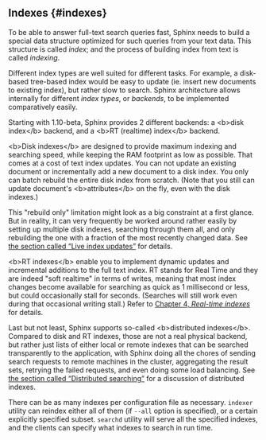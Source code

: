 ## Indexes {#indexes}

To be able to answer full-text search queries fast, Sphinx needs to build a special data structure optimized for such queries from your text data. This structure is called _index_; and the process of building index from text is called _indexing_.

Different index types are well suited for different tasks. For example, a disk-based tree-based index would be easy to update (ie. insert new documents to existing index), but rather slow to search. Sphinx architecture allows internally for different _index types_, or _backends_, to be implemented comparatively easily.

Starting with 1.10-beta, Sphinx provides 2 different backends: a &lt;b&gt;disk index&lt;/b&gt; backend, and a &lt;b&gt;RT (realtime) index&lt;/b&gt; backend.

&lt;b&gt;Disk indexes&lt;/b&gt; are designed to provide maximum indexing and searching speed, while keeping the RAM footprint as low as possible. That comes at a cost of text index updates. You can not update an existing document or incrementally add a new document to a disk index. You only can batch rebuild the entire disk index from scratch. (Note that you still can update document&#039;s &lt;b&gt;attributes&lt;/b&gt; on the fly, even with the disk indexes.)

This &quot;rebuild only&quot; limitation might look as a big constraint at a first glance. But in reality, it can very frequently be worked around rather easily by setting up multiple disk indexes, searching through them all, and only rebuilding the one with a fraction of the most recently changed data. See [the section called “Live index updates”](../live_index_updates.md) for details.

&lt;b&gt;RT indexes&lt;/b&gt; enable you to implement dynamic updates and incremental additions to the full text index. RT stands for Real Time and they are indeed &quot;soft realtime&quot; in terms of writes, meaning that most index changes become available for searching as quick as 1 millisecond or less, but could occasionally stall for seconds. (Searches will still work even during that occasional writing stall.) Refer to [Chapter 4, _Real-time indexes_](../4_real-time_indexes/README.md) for details.

Last but not least, Sphinx supports so-called &lt;b&gt;distributed indexes&lt;/b&gt;. Compared to disk and RT indexes, those are not a real physical backend, but rather just lists of either local or remote indexes that can be searched transparently to the application, with Sphinx doing all the chores of sending search requests to remote machines in the cluster, aggregating the result sets, retrying the failed requests, and even doing some load balancing. See [the section called “Distributed searching”](../distributed_searching.md) for a discussion of distributed indexes.

There can be as many indexes per configuration file as necessary. `indexer` utility can reindex either all of them (if `--all` option is specified), or a certain explicitly specified subset. `searchd` utility will serve all the specified indexes, and the clients can specify what indexes to search in run time.
